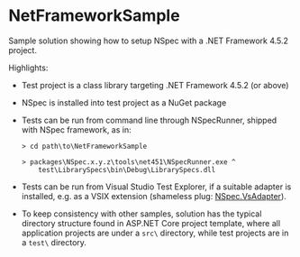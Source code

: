 # NetFrameworkSample

Sample solution showing how to setup NSpec with a .NET Framework 4.5.2 project.

Highlights:

- Test project is a class library targeting .NET Framework 4.5.2 (or above)
- NSpec is installed into test project as a NuGet package
- Tests can be run from command line through NSpecRunner, shipped with NSpec framework, as in:

    ```
    > cd path\to\NetFrameworkSample

    > packages\NSpec.x.y.z\tools\net451\NSpecRunner.exe ^
        test\LibrarySpecs\bin\Debug\LibrarySpecs.dll
    ```
- Tests can be run from Visual Studio Test Explorer, if a suitable adapter is installed, e.g. as a VSIX extension
(shameless plug: [NSpec.VsAdapter](https://github.com/BrainCrumbz/NSpec.VsAdapter)).
- To keep consistency with other samples, solution has the typical directory structure found in ASP.NET Core project template,
where all application projects are under a `src\` directory, while test projects are in a `test\` directory.
